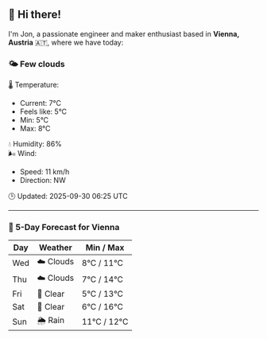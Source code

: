 ## 👋 Hi there!

I'm Jon, a passionate engineer and maker enthusiast based in **Vienna, Austria** 🇦🇹, where we have today:

### 🌤️ Few clouds 

🌡️ Temperature: 
* Current: 7°C
* Feels like: 5°C
* Min: 5°C 
* Max: 8°C  

💧 Humidity: 86%  
🌬️ Wind: 
* Speed: 11 km/h 
* Direction: NW  

🕒 Updated: 2025-09-30 06:25 UTC

---

### 📅 5-Day Forecast for Vienna

| Day | Weather | Min / Max |
|-----|---------|------------|
| Wed | ☁️ Clouds | 8°C / 11°C |
| Thu | ☁️ Clouds | 7°C / 14°C |
| Fri | 🌙 Clear | 5°C / 13°C |
| Sat | 🌙 Clear | 6°C / 16°C |
| Sun | 🌦️ Rain | 11°C / 12°C |
